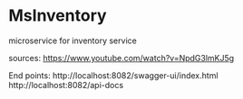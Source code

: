 # MsInventory
microservice for inventory service

sources:
https://www.youtube.com/watch?v=NpdG3lmKJ5g

End points:
http://localhost:8082/swagger-ui/index.html
http://localhost:8082/api-docs